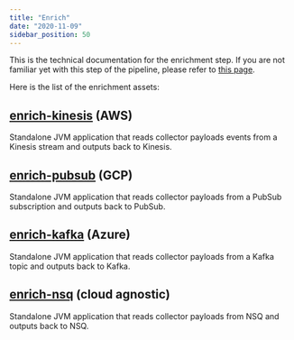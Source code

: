 ```yaml
---
title: "Enrich"
date: "2020-11-09"
sidebar_position: 50
---
```


This is the technical documentation for the enrichment step. If you are not familiar yet with this step of the pipeline, please refer to [this page](/docs/enriching-your-data/what-is-enrichment/index.md).

Here is the list of the enrichment assets:

## [enrich-kinesis](/docs/pipeline-components-and-applications/enrichment-components/enrich-kinesis/index.md) (AWS)

Standalone JVM application that reads collector payloads events from a Kinesis stream and outputs back to Kinesis.

## [enrich-pubsub](/docs/pipeline-components-and-applications/enrichment-components/enrich-pubsub/index.md) (GCP)

Standalone JVM application that reads collector payloads from a PubSub subscription and outputs back to PubSub.

## [enrich-kafka](/docs/pipeline-components-and-applications/enrichment-components/enrich-kafka/index.md) (Azure)

Standalone JVM application that reads collector payloads from a Kafka topic and outputs back to Kafka.

## [enrich-nsq](/docs/pipeline-components-and-applications/enrichment-components/enrich-nsq/index.md) (cloud agnostic)

Standalone JVM application that reads collector payloads from NSQ and outputs back to NSQ.

